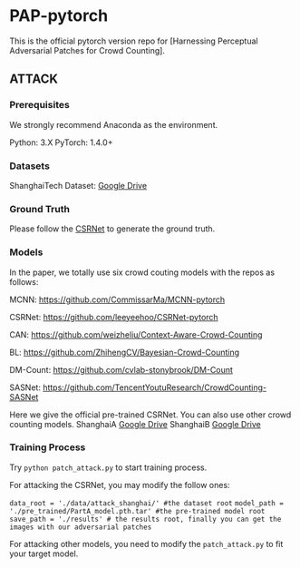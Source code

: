 # PAP-pytorch

This is the official pytorch version repo for [Harnessing Perceptual Adversarial Patches for Crowd Counting].

## ATTACK

### Prerequisites
We strongly recommend Anaconda as the environment.

Python: 3.X
PyTorch: 1.4.0+


### Datasets
ShanghaiTech Dataset: [Google Drive](https://drive.google.com/open?id=16dhJn7k4FWVwByRsQAEpl9lwjuV03jVI)

### Ground Truth

Please follow the [CSRNet](https://github.com/leeyeehoo/CSRNet-pytorch) to generate the ground truth.

### Models
In the paper, we totally use six crowd couting models with the repos as follows:

MCNN: https://github.com/CommissarMa/MCNN-pytorch

CSRNet: https://github.com/leeyeehoo/CSRNet-pytorch

CAN: https://github.com/weizheliu/Context-Aware-Crowd-Counting

BL: https://github.com/ZhihengCV/Bayesian-Crowd-Counting

DM-Count: https://github.com/cvlab-stonybrook/DM-Count

SASNet: https://github.com/TencentYoutuResearch/CrowdCounting-SASNet

Here we give the official pre-trained CSRNet. You can also use other crowd counting models. 
ShanghaiA  [Google Drive](https://drive.google.com/open?id=1Z-atzS5Y2pOd-nEWqZRVBDMYJDreGWHH)
ShanghaiB  [Google Drive](https://drive.google.com/open?id=1zKn6YlLW3Z9ocgPbP99oz7r2nC7_TBXK)

### Training Process

 Try `python patch_attack.py` to start training process.

For attacking the CSRNet, you may modify the follow ones:

`data_root = './data/attack_shanghai/' #the dataset root`
`model_path = './pre_trained/PartA_model.pth.tar' #the pre-trained model root`
`save_path = './results' # the results root, finally you can get the images with our adversarial patches`

For attacking other models, you need to modify the `patch_attack.py` to fit your target model. 




